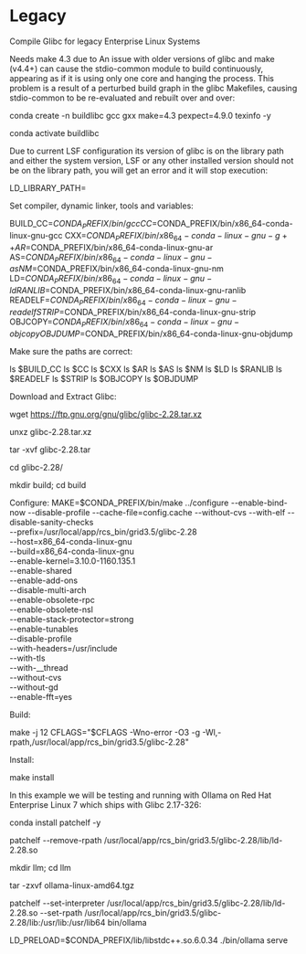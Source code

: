 # Legacy
Compile Glibc for legacy Enterprise Linux Systems


Needs make 4.3 due to An issue with older versions of glibc and make (v4.4+) can cause the stdio-common module to build continuously, appearing as if it is using only one core and hanging the process. This problem is a result of a perturbed build graph in the glibc Makefiles, causing stdio-common to be re-evaluated and rebuilt over and over: 

  conda create -n buildlibc gcc gxx make=4.3 pexpect=4.9.0 texinfo -y
  
  conda activate buildlibc

Due to current LSF configuration its version of glibc is on the library path and either the system version, LSF or any other installed version should not be on the library path, you will get an error and it will stop execution:

  LD_LIBRARY_PATH=

Set compiler, dynamic linker, tools and variables:

  BUILD_CC=$CONDA_PREFIX/bin/gcc
  CC=$CONDA_PREFIX/bin/x86_64-conda-linux-gnu-gcc
  CXX=$CONDA_PREFIX/bin/x86_64-conda-linux-gnu-g++
  AR=$CONDA_PREFIX/bin/x86_64-conda-linux-gnu-ar
  AS=$CONDA_PREFIX/bin/x86_64-conda-linux-gnu-as
  NM=$CONDA_PREFIX/bin/x86_64-conda-linux-gnu-nm
  LD=$CONDA_PREFIX/bin/x86_64-conda-linux-gnu-ld
  RANLIB=$CONDA_PREFIX/bin/x86_64-conda-linux-gnu-ranlib
  READELF=$CONDA_PREFIX/bin/x86_64-conda-linux-gnu-readelf
  STRIP=$CONDA_PREFIX/bin/x86_64-conda-linux-gnu-strip
  OBJCOPY=$CONDA_PREFIX/bin/x86_64-conda-linux-gnu-objcopy
  OBJDUMP=$CONDA_PREFIX/bin/x86_64-conda-linux-gnu-objdump

Make sure the paths are correct:

  ls $BUILD_CC
  ls $CC
  ls $CXX
  ls $AR
  ls $AS
  ls $NM
  ls $LD
  ls $RANLIB
  ls $READELF
  ls $STRIP
  ls $OBJCOPY
  ls $OBJDUMP

Download and Extract Glibc:

  wget https://ftp.gnu.org/gnu/glibc/glibc-2.28.tar.xz
  
  unxz glibc-2.28.tar.xz
  
  tar -xvf glibc-2.28.tar
  
  cd glibc-2.28/
  
  mkdir build; cd build

Configure:
  MAKE=$CONDA_PREFIX/bin/make ../configure --enable-bind-now --disable-profile --cache-file=config.cache --without-cvs --with-elf --disable-sanity-checks \
    --prefix=/usr/local/app/rcs_bin/grid3.5/glibc-2.28 \
    --host=x86_64-conda-linux-gnu \
    --build=x86_64-conda-linux-gnu \
    --enable-kernel=3.10.0-1160.135.1 \
    --enable-shared \
    --enable-add-ons \
    --disable-multi-arch \
    --enable-obsolete-rpc \
    --enable-obsolete-nsl \
    --enable-stack-protector=strong \
    --enable-tunables \
    --disable-profile \
    --with-headers=/usr/include \
    --with-tls \
    --with-__thread \
    --without-cvs \
    --without-gd \
    --enable-fft=yes

Build:

  make -j 12 CFLAGS="$CFLAGS -Wno-error -O3 -g -Wl,-rpath,/usr/local/app/rcs_bin/grid3.5/glibc-2.28"

Install:

  make install

In this example we will be testing and running with Ollama on Red Hat Enterprise Linux 7 which ships with Glibc 2.17-326:

  conda install patchelf -y
  
  patchelf --remove-rpath /usr/local/app/rcs_bin/grid3.5/glibc-2.28/lib/ld-2.28.so
  
  mkdir llm; cd llm
  
  tar -zxvf ollama-linux-amd64.tgz
  
  patchelf --set-interpreter /usr/local/app/rcs_bin/grid3.5/glibc-2.28/lib/ld-2.28.so --set-rpath /usr/local/app/rcs_bin/grid3.5/glibc-2.28/lib:/usr/lib:/usr/lib64 bin/ollama
  
  LD_PRELOAD=$CONDA_PREFIX/lib/libstdc++.so.6.0.34 ./bin/ollama serve
  

